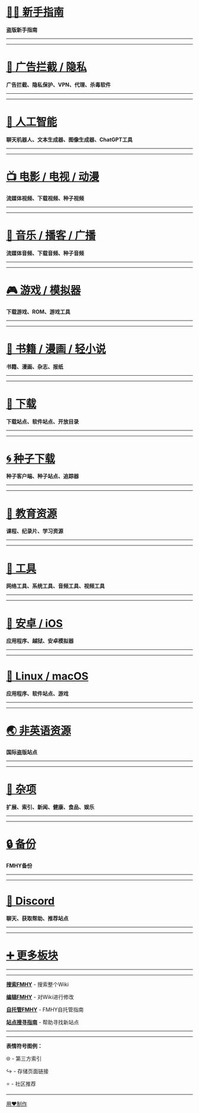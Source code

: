 # [🏴‍☠️ 新手指南](https://rentry.org/Piracy-BG)

**盗版新手指南**

***
***

# [📛 广告拦截 / 隐私](https://github.com/fmhy/FMHY/wiki/%F0%9F%93%9B-Adblock---Privacy---Antivirus)

**广告拦截、隐私保护、VPN、代理、杀毒软件**

***
***

# [🤖 人工智能](https://github.com/fmhy/FMHY/wiki/%F0%9F%A4%96-Artificial-Intelligence)

**聊天机器人、文本生成器、图像生成器、ChatGPT工具**

***
***

# [📺 电影 / 电视 / 动漫](https://github.com/fmhy/FMHY/wiki/%F0%9F%93%BA-Movies---TV---Anime---Sports)

**流媒体视频、下载视频、种子视频**

***
***

# [🎵 音乐 / 播客 / 广播](https://github.com/fmhy/FMHY/wiki/%F0%9F%8E%B5-Music---Podcasts---Radio)

**流媒体音频、下载音频、种子音频**

***
***

# [🎮 游戏 / 模拟器](https://github.com/fmhy/FMHY/wiki/%F0%9F%8E%AE-Gaming---Emulation)

**下载游戏、ROM、游戏工具**

***
***

# [📗 书籍 / 漫画 / 轻小说](https://github.com/fmhy/FMHY/wiki/%F0%9F%93%97-Books---Comics---Manga)

**书籍、漫画、杂志、报纸**

***
***

# [💾 下载](https://github.com/fmhy/FMHY/wiki/%F0%9F%92%BE-Downloading)

**下载站点、软件站点、开放目录**

***
***

# [🌀 种子下载](https://github.com/fmhy/FMHY/wiki/%F0%9F%8C%80-Torrenting)

**种子客户端、种子站点、追踪器**

***
***

# [🧠 教育资源](https://github.com/fmhy/FMHY/wiki/%F0%9F%A7%A0-Educational)

**课程、纪录片、学习资源**

***
***

# [🔧 工具](https://www.reddit.com/r/FREEMEDIAHECKYEAH/wiki/tools-index)

**网络工具、系统工具、音频工具、视频工具**

***
***

# [📱 安卓 / iOS](https://github.com/fmhy/FMHY/wiki/%F0%9F%93%B1-Android---iOS)

**应用程序、越狱、安卓模拟器**

***
***

# [🐧 Linux / macOS](https://github.com/fmhy/FMHY/wiki/%F0%9F%90%A7-Linux---MacOS)

**应用程序、软件站点、游戏**

***
***

# [🌏 非英语资源](https://github.com/fmhy/FMHY/wiki/%F0%9F%8C%8F-Non-English)

**国际盗版站点**

***
***

# [📂 杂项](https://github.com/fmhy/FMHY/wiki/%F0%9F%93%82-Miscellaneous)

**扩展、索引、新闻、健康、食品、娱乐**

***
***

# [🔒 备份](https://github.com/fmhy/FMHY/wiki/Backups)

**FMHY备份**

***
***

# [💬 Discord](https://rentry.co/fmhy-invite)

**聊天、获取帮助、推荐站点**

***
***

# [➕️ 更多板块](https://www.reddit.com/r/FREEMEDIAHECKYEAH/wiki/more-sections)

***
***

**[搜索FMHY](https://redd.it/105xraz)** - 搜索整个Wiki

**[编辑FMHY](https://fmhy.net/other/contributing)** - 对Wiki进行修改

**[自托管FMHY](https://fmhy.net/other/selfhosting)** - FMHY自托管指南

**[站点搜寻指南](https://www.reddit.com/r/FREEMEDIAHECKYEAH/wiki/find-new-sites)** - 帮助寻找新站点

***
***

**表情符号图例：**

🌐 - 第三方索引

↪️ - 存储页面链接

⭐ - 社区推荐

***

[用❤️制作](https://fmhy.net/feedback)